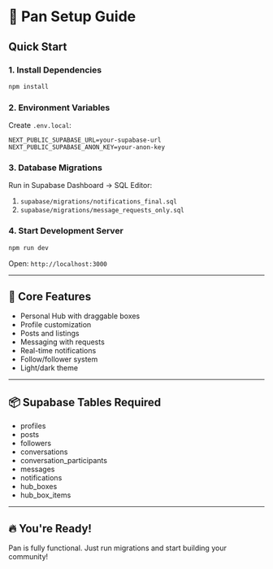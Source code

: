 # 🚀 Pan Setup Guide

## Quick Start

### 1. Install Dependencies
```bash
npm install
```

### 2. Environment Variables

Create `.env.local`:
```env
NEXT_PUBLIC_SUPABASE_URL=your-supabase-url
NEXT_PUBLIC_SUPABASE_ANON_KEY=your-anon-key
```

### 3. Database Migrations

Run in Supabase Dashboard → SQL Editor:
1. `supabase/migrations/notifications_final.sql`
2. `supabase/migrations/message_requests_only.sql`

### 4. Start Development Server
```bash
npm run dev
```

Open: `http://localhost:3000`

---

## 🎯 Core Features

- Personal Hub with draggable boxes
- Profile customization
- Posts and listings
- Messaging with requests
- Real-time notifications
- Follow/follower system
- Light/dark theme

---

## 📦 Supabase Tables Required

- profiles
- posts
- followers
- conversations
- conversation_participants
- messages
- notifications
- hub_boxes
- hub_box_items

---

## 🔥 You're Ready!

Pan is fully functional. Just run migrations and start building your community!


